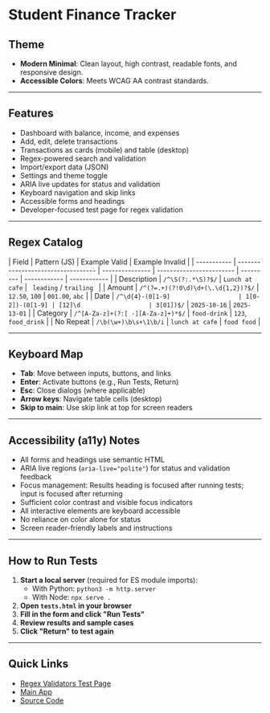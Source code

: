 # Student Finance Tracker

## Theme

- **Modern Minimal**: Clean layout, high contrast, readable fonts, and responsive design.
- **Accessible Colors**: Meets WCAG AA contrast standards.

---

## Features

- Dashboard with balance, income, and expenses
- Add, edit, delete transactions
- Transactions as cards (mobile) and table (desktop)
- Regex-powered search and validation
- Import/export data (JSON)
- Settings and theme toggle
- ARIA live updates for status and validation
- Keyboard navigation and skip links
- Accessible forms and headings
- Developer-focused test page for regex validation

---

## Regex Catalog

| Field       | Pattern (JS)                       | Example Valid   | Example Invalid          |
| ----------- | ---------------------------------- | --------------- | ------------------------ | --------- | ------------ | ------------ |
| Description | `/^\S(?:.*\S)?$/`                  | `Lunch at cafe` | ` leading` / `trailing ` |
| Amount      | `/^(?=.+)(?!0\d)\d+(\.\d{1,2})?$/` | `12.50`, `100`  | `001.00`, `abc`          |
| Date        | `/^\d{4}-(0[1-9]                   | 1[0-2])-(0[1-9] | [12]\d                   | 3[01])$/` | `2025-10-16` | `2025-13-01` |
| Category    | `/^[A-Za-z]+(?:[ -][A-Za-z]+)*$/`  | `food-drink`    | `123`, `food_drink`      |
| No Repeat   | `/\b(\w+)\b\s+\1\b/i`              | `lunch at cafe` | `food food`              |

---

## Keyboard Map

- **Tab**: Move between inputs, buttons, and links
- **Enter**: Activate buttons (e.g., Run Tests, Return)
- **Esc**: Close dialogs (where applicable)
- **Arrow keys**: Navigate table cells (desktop)
- **Skip to main**: Use skip link at top for screen readers

---

## Accessibility (a11y) Notes

- All forms and headings use semantic HTML
- ARIA live regions (`aria-live="polite"`) for status and validation feedback
- Focus management: Results heading is focused after running tests; input is focused after returning
- Sufficient color contrast and visible focus indicators
- All interactive elements are keyboard accessible
- No reliance on color alone for status
- Screen reader-friendly labels and instructions

---

## How to Run Tests

1. **Start a local server** (required for ES module imports):
   - With Python: `python3 -m http.server`
   - With Node: `npx serve .`
2. **Open `tests.html` in your browser**
3. **Fill in the form and click "Run Tests"**
4. **Review results and sample cases**
5. **Click "Return" to test again**

---

## Quick Links

- [Regex Validators Test Page](./tests.html)
- [Main App](./index.html)
- [Source Code](./scripts/)

